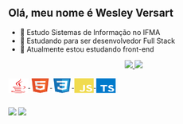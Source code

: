## Olá, meu nome é Wesley Versart
- 📗  Estudo Sistemas de Informação no IFMA
- 🔭 Estudando para ser desenvolvedor Full Stack
- 🌱 Atualmente estou estudando front-end

<div align="center">
  <a href="https://github.com/Versart">
  <img height="180em" src="https://github-readme-stats.vercel.app/api?username=Versart&show_icons=true&theme=radical&include_all_commits=true&count_private=true"/>
  <img height="180em" src="https://github-readme-stats.vercel.app/api/top-langs/?username=Versart&layout=compact&langs_count=7&theme=radical"/>
</div>
<div style="display: inline_block"><br>
  <img align="center" alt="Icon-Js" height="30" width="40" src="https://raw.githubusercontent.com/devicons/devicon/master/icons/java/java-plain.svg">
  <img align="center" alt="Icon-HTML" height="30" width="40" src="https://raw.githubusercontent.com/devicons/devicon/master/icons/html5/html5-original.svg">
  <img align="center" alt="Icon-CSS" height="30" width="40" src="https://raw.githubusercontent.com/devicons/devicon/master/icons/css3/css3-original.svg">
  <img align="center" alt="Icon-Ts" height="30" width="40" src="https://raw.githubusercontent.com/devicons/devicon/master/icons/javascript/javascript-plain.svg">
  <img align="center" alt="Icon-Ts" height="30" width="40" src="https://raw.githubusercontent.com/devicons/devicon/master/icons/typescript/typescript-plain.svg">
</div>

  ##
<div> 
  <a href = "mailto:wesleyversart@gmail.com"><img src="https://img.shields.io/badge/-Gmail-%23333?style=for-the-badge&logo=gmail&logoColor=white" target="_blank"></a>
  <a href="https://www.linkedin.com/in/wesley-versart-59411622a" target="_blank"><img src="https://img.shields.io/badge/-LinkedIn-%230077B5?style=for-the-badge&logo=linkedin&logoColor=white"></a> 
 
 
 
</div>

